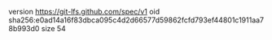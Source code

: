 version https://git-lfs.github.com/spec/v1
oid sha256:e0ad14a16f83dbca095c4d2d66577d59862fcfd793ef44801c1911aa78b993d0
size 54

